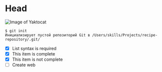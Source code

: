 # Head

![Image of Yaktocat](https://octodex.github.com/images/yaktocat.png)

``` 
$ git init 
Инициализирует пустой репозиторий Git в /Users/skills/Projects/recipe-repository/.git/ 
```

- [x] List syntax is required
- [x] This item is complete
- [x] This item is not complete
- [ ] Create web
